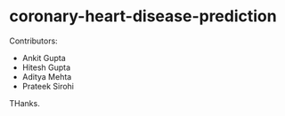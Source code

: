 # coronary-heart-disease-prediction

Contributors:
- Ankit Gupta
- Hitesh Gupta
- Aditya Mehta
- Prateek Sirohi

THanks.